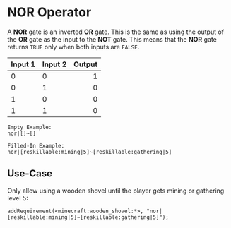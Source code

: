 # NOR Operator

A **NOR** gate is an inverted **OR** gate. This is the same as using the output of the **OR** gate as the input to the **NOT** gate. This means that the **NOR** gate returns `TRUE` only when both inputs are `FALSE`.

| Input 1 | Input 2 | Output |
| ------- | ------- | ------:|
| 0       | 0       |      1 |
| 0       | 1       |      0 |
| 1       | 0       |      0 |
| 1       | 1       |      0 |

    Empty Example:
    nor|[]~[]
    
    Filled-In Example:
    nor|[reskillable:mining|5]~[reskillable:gathering|5]
    

## Use-Case

Only allow using a wooden shovel until the player gets mining or gathering level 5:

```zenscript
addRequirement(<minecraft:wooden_shovel:*>, "nor|[reskillable:mining|5]~[reskillable:gathering|5]");
```